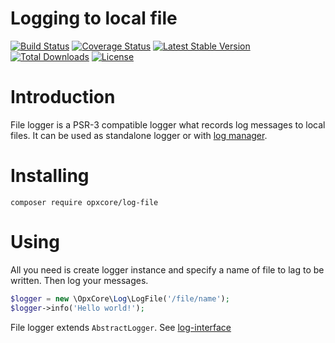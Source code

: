 # Logging to local file

[![Build Status](https://www.travis-ci.com/opxcore/log-file.svg?branch=master)](https://www.travis-ci.com/opxcore/log-file)
[![Coverage Status](https://coveralls.io/repos/github/opxcore/log-file/badge.svg?branch=master)](https://coveralls.io/github/opxcore/log-file?branch=master)
[![Latest Stable Version](https://poser.pugx.org/opxcore/log-file/v/stable)](https://packagist.org/packages/opxcore/log-file)
[![Total Downloads](https://poser.pugx.org/opxcore/log-file/downloads)](https://packagist.org/packages/opxcore/log-file)
[![License](https://poser.pugx.org/opxcore/log-file/license)](https://packagist.org/packages/opxcore/log-file)

# Introduction

File logger is a PSR-3 compatible logger what records log messages to local files. It can be used as standalone logger
or with [log manager](https://github.com/opxcore/log-manager).

# Installing

`composer require opxcore/log-file`

# Using

All you need is create logger instance and specify a name of file to lag to be written. Then log your messages.

```php
$logger = new \OpxCore\Log\LogFile('/file/name');
$logger->info('Hello world!');
```

File logger extends `AbstractLogger`. See [log-interface](https://github.com/opxcore/log-interface#abstractlogger)